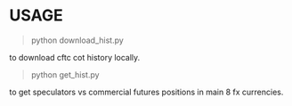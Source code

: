 
# USAGE

> python download_hist.py

to download cftc cot history locally.

> python get_hist.py

to get speculators vs commercial futures positions in main 8 fx currencies.
